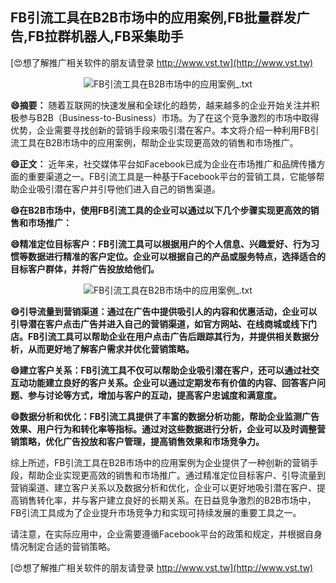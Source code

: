## **FB引流工具在B2B市场中的应用案例,FB批量群发广告,FB拉群机器人,FB采集助手**

[😍想了解推广相关软件的朋友请登录 http://www.vst.tw](http://www.vst.tw)

 <center><img src="https://vst.tw/MP4/tuiguang/png/6.png" alt="FB引流工具在B2B市场中的应用案例_.txt"></center>

**😄摘要：**
随着互联网的快速发展和全球化的趋势，越来越多的企业开始关注并积极参与B2B（Business-to-Business）市场。为了在这个竞争激烈的市场中取得优势，企业需要寻找创新的营销手段来吸引潜在客户。本文将介绍一种利用FB引流工具在B2B市场中的应用案例，帮助企业实现更高效的销售和市场推广。

**😄正文：**
近年来，社交媒体平台如Facebook已成为企业在市场推广和品牌传播方面的重要渠道之一。FB引流工具是一种基于Facebook平台的营销工具，它能够帮助企业吸引潜在客户并引导他们进入自己的销售渠道。

**😄在B2B市场中，使用FB引流工具的企业可以通过以下几个步骤实现更高效的销售和市场推广：**

**😄精准定位目标客户：FB引流工具可以根据用户的个人信息、兴趣爱好、行为习惯等数据进行精准的客户定位。企业可以根据自己的产品或服务特点，选择适合的目标客户群体，并将广告投放给他们。**

 <center><img src="https://vst.tw/MP4/tuiguang/png/3.png" alt="FB引流工具在B2B市场中的应用案例_.txt"></center>

**😄引导流量到营销渠道：通过在广告中提供吸引人的内容和优惠活动，企业可以引导潜在客户点击广告并进入自己的营销渠道，如官方网站、在线商城或线下门店。FB引流工具可以帮助企业在用户点击广告后跟踪其行为，并提供相关数据分析，从而更好地了解客户需求并优化营销策略。**

**😄建立客户关系：FB引流工具不仅可以帮助企业吸引潜在客户，还可以通过社交互动功能建立良好的客户关系。企业可以通过定期发布有价值的内容、回答客户问题、参与讨论等方式，增加与客户的互动，提高客户忠诚度和满意度。**

**😄数据分析和优化：FB引流工具提供了丰富的数据分析功能，帮助企业监测广告效果、用户行为和转化率等指标。通过对这些数据进行分析，企业可以及时调整营销策略，优化广告投放和客户管理，提高销售效果和市场竞争力。**

综上所述，FB引流工具在B2B市场中的应用案例为企业提供了一种创新的营销手段，帮助企业实现更高效的销售和市场推广。通过精准定位目标客户、引导流量到营销渠道、建立客户关系以及数据分析和优化，企业可以更好地吸引潜在客户、提高销售转化率，并与客户建立良好的长期关系。在日益竞争激烈的B2B市场中，FB引流工具成为了企业提升市场竞争力和实现可持续发展的重要工具之一。

请注意，在实际应用中，企业需要遵循Facebook平台的政策和规定，并根据自身情况制定合适的营销策略。

[😍想了解推广相关软件的朋友请登录 http://www.vst.tw](http://www.vst.tw)



